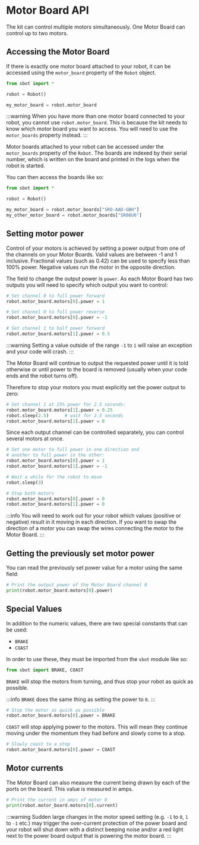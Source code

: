 # Motor Board API

The kit can control multiple motors simultaneously. One Motor Board can
control up to two motors.

## Accessing the Motor Board

If there is exactly one motor board attached to your robot, it can be
accessed using the `motor_board` property of the `Robot` object.

```python
from sbot import *

robot = Robot()

my_motor_board = robot.motor_board
```

:::warning
When you have more than one motor board connected to your robot, you cannot use `robot.motor_board`. This is because the kit needs to know which motor board you want to access. You will need to use the `motor_boards` property instead.
:::

Motor boards attached to your robot can be accessed under the
`motor_boards` property of the `Robot`. The boards are indexed by their
serial number, which is written on the board and printed in the logs when
the robot is started.

You can then access the boards like so:

```python
from sbot import *

robot = Robot()

my_motor_board = robot.motor_boards["SRO-AAD-GBH"]
my_other_motor_board = robot.motor_boards["SR08U6"]
```

## Setting motor power

Control of your motors is achieved by setting a power output from one of the channels on your Motor Boards.
Valid values are between -1 and 1 inclusive.
Fractional values (such as 0.42) can be used to specify less than 100% power.
Negative values run the motor in the opposite direction.

The field to change the output power is `power`. As each Motor Board has two
outputs you will need to specify which output you want to control:

```python
# Set channel 0 to full power forward
robot.motor_board.motors[0].power = 1

# Set channel 0 to full power reverse
robot.motor_board.motors[0].power = -1

# Set channel 1 to half power forward
robot.motor_board.motors[1].power = 0.5
```

:::warning
Setting a value outside of the range `-1` to `1` will raise an exception and your code will crash.
:::

The Motor Board will continue to output the requested power until it is told
otherwise or until power to the board is removed (usually when your code ends and the robot turns
off).

Therefore to stop your motors you must explicitly set the power output to zero:

```python
# Set channel 1 at 25% power for 2.5 seconds:
robot.motor_board.motors[1].power = 0.25
robot.sleep(2.5)      # wait for 2.5 seconds
robot.motor_board.motors[1].power = 0
```

Since each output channel can be controlled separately, you can control several
motors at once.

```python
# Set one motor to full power in one direction and
# another to full power in the other:
robot.motor_board.motors[0].power = 1
robot.motor_board.motors[1].power = -1

# Wait a while for the robot to move
robot.sleep(3)

# Stop both motors
robot.motor_board.motors[0].power = 0
robot.motor_board.motors[1].power = 0
```

:::info
You will need to work out for your robot which values (positive or negative) result in it moving in each direction.
If you want to swap the direction of a motor you can swap the wires connecting the motor to the Motor Board.
:::

## Getting the previously set motor power

You can read the previously set power value for a motor using the same field:

```python
# Print the output power of the Motor Board channel 0
print(robot.motor_board.motors[0].power)
```

## Special Values

In addition to the numeric values, there are two special constants that can be used:
- `BRAKE`
- `COAST`

In order to use these, they must be
imported from the `sbot` module like so:

```python
from sbot import BRAKE, COAST
```

`BRAKE` will stop the motors from turning, and thus stop your robot as quick as possible.

:::info
`BRAKE` does the same thing as setting the power to `0`.
:::

```python
# Stop the motor as quick as possible
robot.motor_board.motors[0].power = BRAKE
```

`COAST` will stop applying power to the motors.
This will mean they continue moving under the momentum they had before and slowly come to a stop.

```python
# Slowly coast to a stop
robot.motor_board.motors[0].power = COAST
```

## Motor currents

The Motor Board can also measure the current being drawn by each of the ports on the board.
This value is measured in amps.

```python
# Print the current in amps of motor 0
print(robot.motor_board.motors[0].current)
```

:::warning
Sudden large changes in the motor speed setting (e.g. `-1` to `0`, `1` to `-1` etc.) may trigger the over-current protection of the power board and your robot will shut down with a distinct beeping noise and/or a red light next to the power board output that is powering the motor board.
:::
